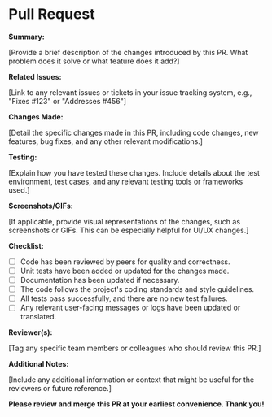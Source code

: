 # Pull Request

**Summary:**

[Provide a brief description of the changes introduced by this PR. What problem does it solve or what feature does it add?]

**Related Issues:**

[Link to any relevant issues or tickets in your issue tracking system, e.g., "Fixes #123" or "Addresses #456"]

**Changes Made:**

[Detail the specific changes made in this PR, including code changes, new features, bug fixes, and any other relevant modifications.]

**Testing:**

[Explain how you have tested these changes. Include details about the test environment, test cases, and any relevant testing tools or frameworks used.]

**Screenshots/GIFs:**

[If applicable, provide visual representations of the changes, such as screenshots or GIFs. This can be especially helpful for UI/UX changes.]

**Checklist:**

- [ ] Code has been reviewed by peers for quality and correctness.
- [ ] Unit tests have been added or updated for the changes made.
- [ ] Documentation has been updated if necessary.
- [ ] The code follows the project's coding standards and style guidelines.
- [ ] All tests pass successfully, and there are no new test failures.
- [ ] Any relevant user-facing messages or logs have been updated or translated.

**Reviewer(s):**

[Tag any specific team members or colleagues who should review this PR.]

**Additional Notes:**

[Include any additional information or context that might be useful for the reviewers or future reference.]

**Please review and merge this PR at your earliest convenience. Thank you!**


